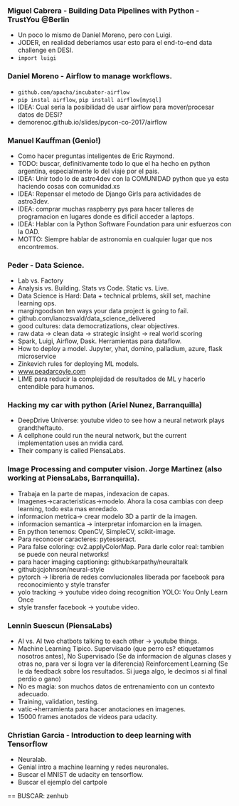 ### Miguel Cabrera - Building Data Pipelines with Python - TrustYou @Berlin

* Un poco lo mismo de Daniel Moreno, pero con Luigi.
* JODER, en realidad deberiamos usar esto para el end-to-end data challenge en DESI.
* `import luigi` 

### Daniel Moreno - Airflow to manage workflows.

* `github.com/apacha/incubator-airflow`
* `pip instal airflow`, `pip install airflow[mysql]`
* IDEA: Cual seria la posibilidad de usar airflow para mover/procesar datos de DESI?
* demorenoc.github.io/slides/pycon-co-2017/airflow

### Manuel Kauffman (Genio!)

* Como hacer preguntas inteligentes de Eric Raymond.
* TODO: buscar, definitivamente todo lo que el ha hecho en python argentina,
  especialmente lo del viaje por el pais.
* IDEA: Unir todo lo de astro4dev con la COMUNIDAD python que ya esta haciendo
  cosas con comunidad.xs
* IDEA: Repensar el metodo de Django Girls para actividades de astro3dev.
* IDEA: comprar muchas raspberry pys para hacer talleres de programacion en lugares
  donde es dificil acceder a laptops.
* IDEA: Hablar con la Python Software Foundation para unir esfuerzos con la OAD.
* MOTTO: Siempre hablar de astronomia en cualquier lugar que nos encontremos.

### Peder - Data Science.

* Lab vs. Factory  
* Analysis vs. Building. Stats vs Code. Static vs. Live.  
* Data Science is Hard: Data + technical prblems, skill set, machine learning ops.  
* margingoodson ten ways your data project is going to fail.  
* github.com/ianozsvald/data_science_delivered  
* good cultures: data democratizations, clear objectives.
* raw data -> clean data -> strategic insight -> real world scoring
* Spark, Luigi, Airflow, Dask. Herramientas para dataflow.
* How to deploy a model. Jupyter, yhat, domino, palladium, azure, flask microservice
* Zinkevich rules for deploying ML models.
* www.peadarcoyle.com
* LIME para reducir la complejidad de resultados de ML y hacerlo entendible para humanos.


### Hacking my car with python (Ariel Nunez, Barranquilla)

* DeepDrive Universe: youtube video to see how a neural network plays
  grandtheftauto.  
* A cellphone could run the neural network, but the current implementation
  uses an nvidia card.  
* Their company is called PiensaLabs.  

### Image Processing and computer vision. Jorge Martinez (also working at PiensaLabs, Barranquilla).

* Trabaja en la parte de mapas, indexacion de capas.
* Imagenes->caracteristicas->modelo. Ahora la cosa cambias con deep learning,
  todo esta mas enredado.
* informacion metrica-> crear modelo 3D a partir de la imagen.
* informacion semantica -> interpretar infomarcion en la imagen.
* En python tenemos: OpenCV, SimpleCV, scikit-image.
* Para reconocer caracteres: pytesseract.
* Para false coloring: cv2.applyColorMap. Para darle color real: tambien se puede con neural networks!
* para hacer imaging captioning: github:karpathy/neuraltalk
* github:jcjohnson/neural-style 
* pytorch -> libreria de redes convlucionales liberada por facebook para reconocimiento y style transfer
* yolo tracking -> youtube video doing recognition YOLO: You Only Learn Once
* style transfer facebook -> youtube video.

### Lennin Suescun (PiensaLabs)

* AI vs. AI two chatbots talking to each other -> youtube things.
* Machine Learning Tipico.
  Supervisado (que perro es? etiquetamos nosotros antes),
  No Supervisado (Se da informacion de algunas clases y otras no, para ver si logra ver la diferencia)
  Reinforcement Learning (Se le da feedback sobre los resultados. Si juega algo, le decimos si al final perdio o gano)
* No es magia: son muchos datos de entrenamiento con un contexto adecuado.
* Training, validation, testing.
* vatic->herramienta para hacer anotaciones en imagenes.
* 15000 frames anotados de videos para udacity.  


### Christian Garcia - Introduction to deep learning with Tensorflow 

* Neuralab.  
* Genial intro a machine learning y redes neuronales.  
* Buscar el MNIST de udacity en tensorflow.
* Buscar el ejemplo del cartpole



==
BUSCAR: zenhub
